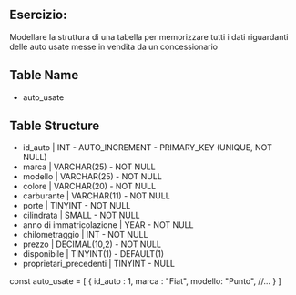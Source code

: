  ## Esercizio:
 
 Modellare la struttura di una tabella per memorizzare tutti i dati riguardanti delle auto usate messe in vendita da un concessionario


 ## Table Name

- auto_usate

 ## Table Structure

- id_auto | INT - AUTO_INCREMENT - PRIMARY_KEY (UNIQUE, NOT NULL)
- marca | VARCHAR(25) - NOT NULL
- modello | VARCHAR(25) - NOT NULL
- colore | VARCHAR(20) - NOT NULL    
- carburante | VARCHAR(11) - NOT NULL
- porte | TINYINT - NOT NULL
- cilindrata | SMALL - NOT NULL
- anno di immatricolazione | YEAR - NOT NULL
- chilometraggio | INT - NOT NULL
- prezzo | DECIMAL(10,2) - NOT NULL
- disponibile | TINYINT(1) - DEFAULT(1) 
- proprietari_precedenti | TINYINT - NULL


const auto_usate = [ 
    {
        id_auto : 1,
        marca : "Fiat",
        modello: "Punto",
        //...
    }
]